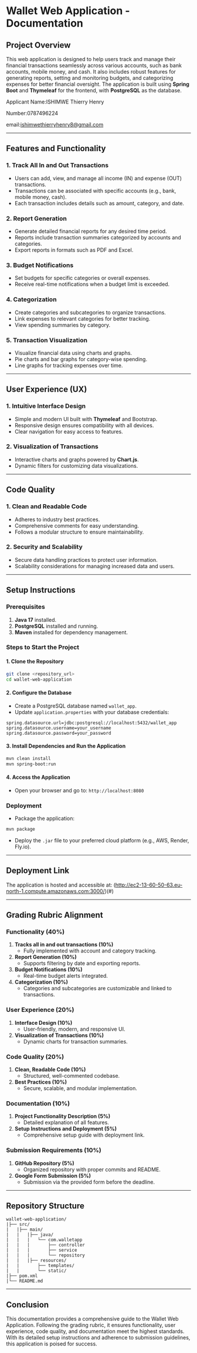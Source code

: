 # Wallet Web Application - Documentation

## Project Overview
This web application is designed to help users track and manage their financial transactions seamlessly across various accounts, such as bank accounts, mobile money, and cash. It also includes robust features for generating reports, setting and monitoring budgets, and categorizing expenses for better financial oversight. The application is built using **Spring Boot** and **Thymeleaf** for the frontend, with **PostgreSQL** as the database.

Applicant Name:ISHIMWE Thierry Henry

Number:0787496224

email:ishimwethierryhenry8@gmail.com

---

## Features and Functionality

### 1. **Track All In and Out Transactions**
- Users can add, view, and manage all income (IN) and expense (OUT) transactions.
- Transactions can be associated with specific accounts (e.g., bank, mobile money, cash).
- Each transaction includes details such as amount, category, and date.

### 2. **Report Generation**
- Generate detailed financial reports for any desired time period.
- Reports include transaction summaries categorized by accounts and categories.
- Export reports in formats such as PDF and Excel.

### 3. **Budget Notifications**
- Set budgets for specific categories or overall expenses.
- Receive real-time notifications when a budget limit is exceeded.

### 4. **Categorization**
- Create categories and subcategories to organize transactions.
- Link expenses to relevant categories for better tracking.
- View spending summaries by category.

### 5. **Transaction Visualization**
- Visualize financial data using charts and graphs.
- Pie charts and bar graphs for category-wise spending.
- Line graphs for tracking expenses over time.

---

## User Experience (UX)

### 1. **Intuitive Interface Design**
- Simple and modern UI built with **Thymeleaf** and Bootstrap.
- Responsive design ensures compatibility with all devices.
- Clear navigation for easy access to features.

### 2. **Visualization of Transactions**
- Interactive charts and graphs powered by **Chart.js**.
- Dynamic filters for customizing data visualizations.

---

## Code Quality

### 1. **Clean and Readable Code**
- Adheres to industry best practices.
- Comprehensive comments for easy understanding.
- Follows a modular structure to ensure maintainability.

### 2. **Security and Scalability**
- Secure data handling practices to protect user information.
- Scalability considerations for managing increased data and users.

---

## Setup Instructions

### Prerequisites
1. **Java 17** installed.
2. **PostgreSQL** installed and running.
3. **Maven** installed for dependency management.

### Steps to Start the Project

#### 1. Clone the Repository
```bash
git clone <repository_url>
cd wallet-web-application
```

#### 2. Configure the Database
- Create a PostgreSQL database named `wallet_app`.
- Update `application.properties` with your database credentials:
```properties
spring.datasource.url=jdbc:postgresql://localhost:5432/wallet_app
spring.datasource.username=your_username
spring.datasource.password=your_password
```

#### 3. Install Dependencies and Run the Application
```bash
mvn clean install
mvn spring-boot:run
```

#### 4. Access the Application
- Open your browser and go to: `http://localhost:8080`

### Deployment
- Package the application:
```bash
mvn package
```
- Deploy the `.jar` file to your preferred cloud platform (e.g., AWS, Render, Fly.io).

---

## Deployment Link
The application is hosted and accessible at: (http://ec2-13-60-50-63.eu-north-1.compute.amazonaws.com:3000/)(#)

---

## Grading Rubric Alignment

### Functionality (40%)
1. **Tracks all in and out transactions (10%)**
   - Fully implemented with account and category tracking.
2. **Report Generation (10%)**
   - Supports filtering by date and exporting reports.
3. **Budget Notifications (10%)**
   - Real-time budget alerts integrated.
4. **Categorization (10%)**
   - Categories and subcategories are customizable and linked to transactions.

### User Experience (20%)
1. **Interface Design (10%)**
   - User-friendly, modern, and responsive UI.
2. **Visualization of Transactions (10%)**
   - Dynamic charts for transaction summaries.

### Code Quality (20%)
1. **Clean, Readable Code (10%)**
   - Structured, well-commented codebase.
2. **Best Practices (10%)**
   - Secure, scalable, and modular implementation.

### Documentation (10%)
1. **Project Functionality Description (5%)**
   - Detailed explanation of all features.
2. **Setup Instructions and Deployment (5%)**
   - Comprehensive setup guide with deployment link.

### Submission Requirements (10%)
1. **GitHub Repository (5%)**
   - Organized repository with proper commits and README.
2. **Google Form Submission (5%)**
   - Submission via the provided form before the deadline.

---

## Repository Structure
```
wallet-web-application/
|├── src/
|   |├── main/
|   |   |├── java/
|   |   |   └── com.walletapp
|   |   |       ├── controller
|   |   |       ├── service
|   |   |       └── repository
|   |   |├── resources/
|   |       ├── templates/
|   |       └── static/
|├── pom.xml
|└── README.md
```

---

## Conclusion
This documentation provides a comprehensive guide to the Wallet Web Application. Following the grading rubric, it ensures functionality, user experience, code quality, and documentation meet the highest standards. With its detailed setup instructions and adherence to submission guidelines, this application is poised for success.

